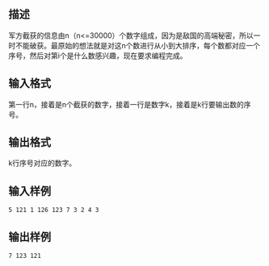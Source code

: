 ## 描述

军方截获的信息由n（n<=30000）个数字组成，因为是敌国的高端秘密，所以一时不能破获。最原始的想法就是对这n个数进行从小到大排序，每个数都对应一个序号，然后对第i个是什么数感兴趣，现在要求编程完成。<br />

## 输入格式

第一行n，接着是n个截获的数字，接着一行是数字k，接着是k行要输出数的序号。

## 输出格式

k行序号对应的数字。

## 输入样例

```plaintext
5 121 1 126 123 7 3 2 4 3
```

## 输出样例

```plaintext
7 123 121
```



 



 

